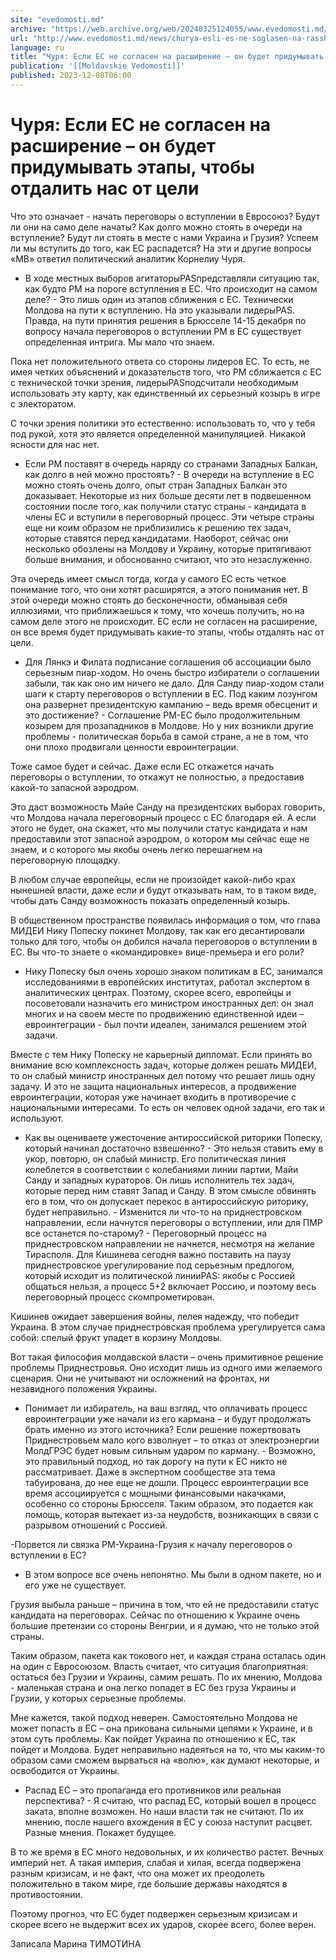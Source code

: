 ```yaml
---
site: "evedomosti.md"
archive: "https://web.archive.org/web/20240325124055/www.evedomosti.md/news/churya-esli-es-ne-soglasen-na-rasshirenie-budet-pridumyvat-e"
url: "http://www.evedomosti.md/news/churya-esli-es-ne-soglasen-na-rasshirenie-budet-pridumyvat-e"
language: ru
title: "Чуря: Если ЕС не согласен на расширение – он будет придумывать этапы, чтобы отдалить нас от цели"
publication: '[[Moldavskie Vedomosti]]'
published: 2023-12-08T06:00
---
```


# Чуря: Если ЕС не согласен на расширение – он будет придумывать этапы, чтобы отдалить нас от цели

Что это означает - начать переговоры о вступлении в Евросоюз? Будут ли они на само деле начаты? Как долго можно стоять в очереди на вступление? Будут ли стоять в месте с нами Украина и Грузия? Успеем ли мы вступить до того, как ЕС распадется? На эти и другие вопросы «МВ» ответил политический аналитик Корнелиу Чуря.

- В ходе местных выборов агитаторыPASпредставляли ситуацию так, как будто РМ на пороге вступления в ЕС. Что происходит на самом деле? - Это лишь один из этапов сближения с ЕС. Технически Молдова на пути к вступлению. На это указывали лидерыPAS. Правда, на пути принятия решения в Брюсселе 14-15 декабря по вопросу начала переговоров о вступлении РМ в ЕС существует определенная интрига. Мы мало что знаем.

Пока нет положительного ответа со стороны лидеров ЕС. То есть, не имея четких объяснений и доказательств того, что РМ сближается с ЕС с технической точки зрения, лидерыPASподсчитали необходимым использовать эту карту, как единственный их серьезный козырь в игре с электоратом.

С точки зрения политики это естественно: использовать то, что у тебя под рукой, хотя это является определенной манипуляцией. Никакой ясности для нас нет.

- Если РМ поставят в очередь наряду со странами Западных Балкан, как долго в ней можно простоять? - В очереди на вступление в ЕС можно стоять очень долго, опыт стран Западных Балкан это доказывает. Некоторые из них больше десяти лет в подвешенном состоянии после того, как получили статус страны - кандидата в члены ЕС и вступили в переговорный процесс. Эти четыре страны еще ни коим образом не приблизились к решению тех задач, которые ставятся перед кандидатами. Наоборот, сейчас они несколько обозлены на Молдову и Украину, которые притягивают больше внимания, и обоснованно считают, что это незаслуженно.

Эта очередь имеет смысл тогда, когда у самого ЕС есть четкое понимание того, что они хотят расширятся, а этого понимания нет. В этой очереди можно стоять до бесконечности, обманывая себя иллюзиями, что приближаешься к тому, что хочешь получить, но на самом деле этого не происходит. ЕС если не согласен на расширение, он все время будет придумывать какие-то этапы, чтобы отдалять нас от цели.

- Для Лянкэ и Филата подписание соглашения об ассоциации было серьезным пиар-ходом. Но очень быстро избиратели о соглашении забыли, так как оно им ничего не дало. Для Санду пиар-ходом стали шаги к старту переговоров о вступлении в ЕС. Под каким лозунгом она развернет президентскую кампанию – ведь время обесценит и это достижение? - Соглашение РМ-ЕС было продолжительным козырем для прозападников в Молдове. Но у них возникли другие проблемы - политическая борьба в самой стране, а не в том, что они плохо продвигали ценности евроинтеграции.

Тоже самое будет и сейчас. Даже если ЕС откажется начать переговоры о вступлении, то откажут не полностью, а предоставив какой-то запасной аэродром.

Это даст возможность Майе Санду на президентских выборах говорить, что Молдова начала переговорный процесс с ЕС благодаря ей. А если этого не будет, она скажет, что мы получили статус кандидата и нам предоставили этот запасной аэродром, о котором мы сейчас еще не знаем, и с которого мы якобы очень легко перешагнем на переговорную площадку.

В любом случае европейцы, если не произойдет какой-либо крах нынешней власти, даже если и будут отказывать нам, то в таком виде, чтобы дать Санду возможность показать определенный козырь.

В общественном пространстве появилась информация о том, что глава МИДЕИ Нику Попеску покинет Молдову, так как его десантировали только для того, чтобы он добился начала переговоров о вступлении в ЕС. Вы что-то знаете о «командировке» вице-премьера и его роли?

- Нику Попеску был очень хорошо знаком политикам в ЕС, занимался исследованиями в европейских институтах, работал экспертом в аналитических центрах. Поэтому, скорее всего, европейцы и посоветовали назначить его министром иностранных дел: он знал многих и на своем месте по продвижению единственной идеи – евроинтеграции - был почти идеален, занимался решением этой задачи.

Вместе с тем Нику Попеску не карьерный дипломат. Если принять во внимание всю комплексность задач, которые должен решать МИДЕИ, то он слабый министр иностранных дел потому что решает лишь одну задачу. И это не защита национальных интересов, а продвижение евроинтеграции, которая уже начинает входить в противоречие с национальными интересами. То есть он человек одной задачи, его так и используют.

- Как вы оцениваете ужесточение антироссийской риторики Попеску, который начинал достаточно взвешенно? - Это нельзя ставить ему в укор, повторю, он слабый министр. Его политическая линия колеблется в соответствии с колебаниями линии партии, Майи Санду и западных кураторов. Он лишь исполнитель тех задач, которые перед ним ставят Запад и Санду. В этом смысле обвинять его в том, что он допускает перекос в антироссийскую риторику, будет неправильно. - Изменится ли что-то на приднестровском направлении, если начнутся переговоры о вступлении, или для ПМР все останется по-старому? - Переговорный процесс на приднестровском направлении не начнется, несмотря на желание Тирасполя. Для Кишинева сегодня важно поставить на паузу приднестровское урегулирование под серьезным предлогом, который исходит из политической линииPAS: якобы с Россией общаться нельзя, а процесс 5+2 включает Россию, и поэтому весь переговорный процесс скомпрометирован.

Кишинев ожидает завершения войны, лелея надежду, что победит Украина. В этом случае приднестровская проблема урегулируется сама собой: спелый фрукт упадет в корзину Молдовы.

Вот такая философия молдавской власти – очень примитивное решение проблемы Приднестровья. Оно исходит лишь из одного ими желаемого сценария. Они не учитывают ни осложнений на фронтах, ни незавидного положения Украины.

- Понимает ли избиратель, на ваш взгляд, что оплачивать процесс евроинтеграции уже начали из его кармана – и будут продолжать брать именно из этого источника? Если решение пожертвовать Приднестровьем мало кого взволнует – то отказ от электроэнергии МолдГРЭС будет новым сильным ударом по карману. - Возможно, это правильный подход, но так дорогу на пути к ЕС никто не рассматривает. Даже в экспертном сообществе эта тема табуирована, до нее еще не дошли. Процесс евроинтеграции все время ассоциируется с мощными финансовыми накачками, особенно со стороны Брюсселя. Таким образом, это подается как помощь, которая вытекает из-за неудобств, возникающих в связи с разрывом отношений с Россией.

-Порвется ли связка РМ-Украина-Грузия к началу переговоров о вступлении в ЕС?

- В этом вопросе все очень непонятно. Мы были в одном пакете, но и его уже не существует.

Грузия выбыла раньше – причина в том, что ей не предоставили статус кандидата на переговорах. Сейчас по отношению к Украине очень большие претензии со стороны Венгрии, и я думаю, что не только этой страны.

Таким образом, пакета как токового нет, и каждая страна осталась один на один с Евросоюзом. Власть считает, что ситуация благоприятная: остаться без Грузии и Украины, самим решать. По их мнению, Молдова - маленькая страна и она легко попадет в ЕС без груза Украины и Грузии, у которых серьезные проблемы.

Мне кажется, такой подход неверен. Самостоятельно Молдова не может попасть в ЕС – она прикована сильными цепями к Украине, и в этом суть проблемы. Как пойдет Украина по отношению к ЕС, так пойдет и Молдова. Будет неправильно надеяться на то, что мы каким-то образом сами сможем вырваться на «волю», как думают некоторые, и освободится от Украины.

- Распад ЕС – это пропаганда его противников или реальная перспектива? - Я считаю, что распад ЕС, который вошел в процесс заката, вполне возможен. Но наши власти так не считают. По их мнению, после нашего вхождения в ЕС у союза наступит расцвет. Разные мнения. Покажет будущее.

В то же время в ЕС много недовольных, и их количество растет. Вечных империй нет. А такая империя, слабая и хилая, всегда подвержена разным кризисам, и не факт, что она может их преодолеть положительно в таком мире, где большие державы находятся в противостоянии.

Поэтому прогноз, что ЕС будет подвержен серьезным кризисам и скорее всего не выдержит всех их ударов, скорее всего, более верен.

Записала Марина ТИМОТИНА